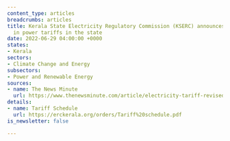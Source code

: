 ```yaml
---
content_type: articles
breadcrumbs: articles
title: Kerala State Electricity Regulatory Commission (KSERC) announces a 6.6% hike
  in power tariffs in the state
date: 2022-06-29 04:00:00 +0000
states:
- Kerala
sectors:
- Climate Change and Energy
subsectors:
- Power and Renewable Energy
sources:
- name: The News Minute
  url: https://www.thenewsminute.com/article/electricity-tariff-revised-kerala-after-three-years-opposition-slams-move-165304
details:
- name: Tariff Schedule
  url: https://erckerala.org/orders/Tariff%20schedule.pdf
is_newsletter: false

---
```

